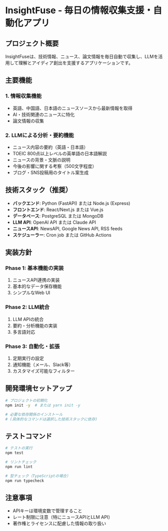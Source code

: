 # InsightFuse - 毎日の情報収集支援・自動化アプリ

## プロジェクト概要
InsightFuseは、技術情報、ニュース、論文情報を毎日自動で収集し、LLMを活用して理解とアイディア創出を支援するアプリケーションです。

## 主要機能

### 1. 情報収集機能
- 英語、中国語、日本語のニュースソースから最新情報を取得
- AI・技術関連のニュースに特化
- 論文情報の収集

### 2. LLMによる分析・要約機能
- ニュース内容の要約（英語・日本語）
- TOEIC 800点以上レベルの英単語の日本語解説
- ニュースの背景・文脈の説明
- 今後の影響に関する考察（500文字程度）
- ブログ・SNS投稿用のタイトル案生成

## 技術スタック（推奨）
- **バックエンド**: Python (FastAPI) または Node.js (Express)
- **フロントエンド**: React/Next.js または Vue.js
- **データベース**: PostgreSQL または MongoDB
- **LLM API**: OpenAI API または Claude API
- **ニュースAPI**: NewsAPI, Google News API, RSS feeds
- **スケジューラー**: Cron job または GitHub Actions

## 実装方針

### Phase 1: 基本機能の実装
1. ニュースAPI連携の実装
2. 基本的なデータ保存機能
3. シンプルなWeb UI

### Phase 2: LLM統合
1. LLM APIの統合
2. 要約・分析機能の実装
3. 多言語対応

### Phase 3: 自動化・拡張
1. 定期実行の設定
2. 通知機能（メール、Slack等）
3. カスタマイズ可能なフィルター

## 開発環境セットアップ
```bash
# プロジェクトの初期化
npm init -y  # または yarn init -y

# 必要な依存関係のインストール
# (具体的なコマンドは選択した技術スタックに依存)
```

## テストコマンド
```bash
# テストの実行
npm test

# リントチェック
npm run lint

# 型チェック（TypeScriptの場合）
npm run typecheck
```

## 注意事項
- APIキーは環境変数で管理すること
- レート制限に注意（特にニュースAPIとLLM API）
- 著作権とライセンスに配慮した情報の取り扱い